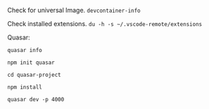 Check for universal Image.
`devcontainer-info`

Check installed extensions.
`du -h -s ~/.vscode-remote/extensions`

Quasar:

`quasar info`

`npm init quasar`

`cd quasar-project`

`npm install`

`quasar dev -p 4000`
